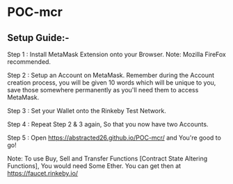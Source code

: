 # POC-mcr

## Setup Guide:-

Step 1 : Install MetaMask Extension onto your Browser. 
Note: Mozilla FireFox recommended.

Step 2 : Setup an Account on MetaMask. Remember during the Account creation process, you will be given 10 words which will be unique to you, save those somewhere permanently as you'll need them to access MetaMask.

Step 3 : Set your Wallet onto the Rinkeby Test Network.

Step 4 : Repeat Step 2 & 3 again, So that you now have two Accounts.

Step 5 : Open https://abstracted26.github.io/POC-mcr/ and You're good to go!

Note: To use Buy, Sell and Transfer Functions [Contract State Altering Functions], You would need Some Ether. You can get then at https://faucet.rinkeby.io/ 

